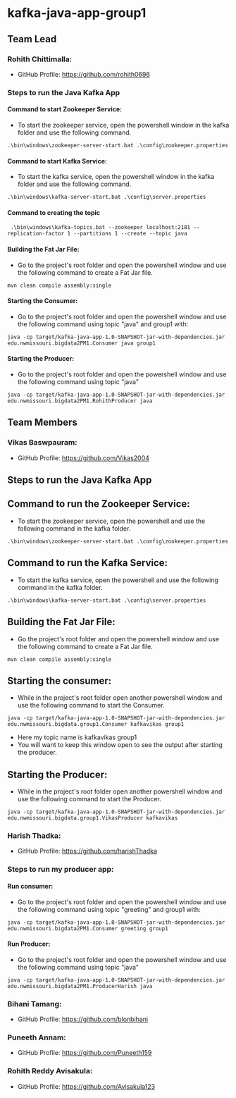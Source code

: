 # kafka-java-app-group1

## Team Lead
### Rohith Chittimalla:
- GitHub Profile: https://github.com/rohith0696

### Steps to run the Java Kafka App

#### Command to start Zookeeper Service:

- To start the zookeeper service, open the powershell window in the kafka folder and use the following command.

```
.\bin\windows\zookeeper-server-start.bat .\config\zookeeper.properties
```
#### Command to start Kafka Service:

- To start the kafka service, open the powershell window in the kafka folder and use the following command.

```
.\bin\windows\kafka-server-start.bat .\config\server.properties
```

#### Command to creating the topic

```
 .\bin\windows\kafka-topics.bat --zookeeper localhost:2181 --replication-factor 1 --partitions 1 --create --topic java
 ```

#### Building the Fat Jar File:

- Go to the project's root folder and open the powershell window and use the following command to create a Fat Jar file.

```
mvn clean compile assembly:single
```

#### Starting the Consumer:

- Go to the project's root folder and open the powershell window and use the following command using topic "java" and group1 with:

```
java -cp target/kafka-java-app-1.0-SNAPSHOT-jar-with-dependencies.jar edu.nwmissouri.bigdata2PM1.Consumer java group1
```

#### Starting the Producer:

- Go to the project's root folder and open the powershell window and use the following command using topic "java"

```
java -cp target/kafka-java-app-1.0-SNAPSHOT-jar-with-dependencies.jar edu.nwmissouri.bigdata2PM1.RohithProducer java
```

## Team Members

### Vikas Baswpauram:
- GitHub Profile: https://github.com/Vikas2004

## Steps to run the Java Kafka App

## Command to run the Zookeeper Service:

- To start the zookeeper service, open the powershell and use the following command in the kafka folder.

```
.\bin\windows\zookeeper-server-start.bat .\config\zookeeper.properties
```
## Command to run the Kafka Service:

- To start the kafka service, open the powershell and use the following command in the kafka folder.

```
.\bin\windows\kafka-server-start.bat .\config\server.properties
```

## Building the Fat Jar File:

- Go the project's root folder and open the powershell window and use the following command to create a Fat Jar file.

```
mvn clean compile assembly:single
```

## Starting the consumer:

- While in the project's root folder open another powershell window and use the following command to start the Consumer.

```
java -cp target/kafka-java-app-1.0-SNAPSHOT-jar-with-dependencies.jar edu.nwmissouri.bigdata.group1.Consumer kafkavikas group1
```
- Here my topic name is kafkavikas group1 
- You will want to keep this window open to see the output after starting the producer.

## Starting the Producer:

- While in the project's root folder open another powershell window and use the following command to start the Producer.

```
java -cp target/kafka-java-app-1.0-SNAPSHOT-jar-with-dependencies.jar edu.nwmissouri.bigdata.group1.VikasProducer kafkavikas
```

### Harish Thadka:
- GitHub Profile: https://github.com/harishThadka

### Steps to run my producer app:
#### Run consumer:

- Go to the project's root folder and open the powershell window and use the following command using topic "greeting" and group1 with:

```
java -cp target/kafka-java-app-1.0-SNAPSHOT-jar-with-dependencies.jar edu.nwmissouri.bigdata2PM1.Consumer greeting group1
```

#### Run Producer:

- Go to the project's root folder and open the powershell window and use the following command using topic "java"

```
java -cp target/kafka-java-app-1.0-SNAPSHOT-jar-with-dependencies.jar edu.nwmissouri.bigdata2PM1.ProducerHarish java
```

### Bihani Tamang:
- GitHub Profile: https://github.com/blonbihani

### Puneeth Annam:
- GitHub Profile: https://github.com/Puneeth159

### Rohith Reddy Avisakula:
- GitHub Profile: https://github.com/Avisakula123



